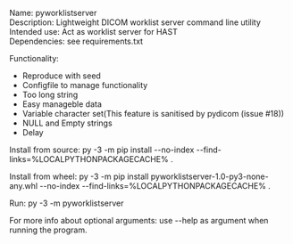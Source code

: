 Name: pyworklistserver      
Description: Lightweight DICOM worklist server command line utility     
Intended use: Act as worklist server for HAST       
Dependencies: see requirements.txt      

Functionality:
* Reproduce with seed
* Configfile to manage functionality 
* Too long string
* Easy manageble data
* Variable character set(This feature is sanitised by pydicom (issue #18))
* NULL and Empty strings
* Delay

Install from source:
    py -3 -m pip install --no-index --find-links=%LOCALPYTHONPACKAGECACHE% .

Install from wheel:
    py -3 -m pip install pyworklistserver-1.0-py3-none-any.whl --no-index --find-links=%LOCALPYTHONPACKAGECACHE% .

Run:
    py -3 -m pyworklistserver
    
For more info about optional arguments:
    use --help as argument when running the program.
